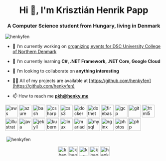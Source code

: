 <h1 align="center">Hi 👋, I'm Krisztián Henrik Papp</h1>
<h3 align="center">A Computer Science student from Hungary, living in Denmark</h3>

<p align="left"> <img src="https://komarev.com/ghpvc/?username=henkyfen" alt="henkyfen" /> </p>

- 🔭 I’m currently working on [organizing events for DSC University College of Northern Denmark](https://dsc.community.dev/university-college-of-northern-denmark/)

- 🌱 I’m currently learning **C#, .NET Framework, .NET Core, Google Cloud**

- 👯 I’m looking to collaborate on **anything interesting**

- 👨‍💻 All of my projects are available at [https://github.com/henkyfen](https://github.com/henkyfen)

- 📫 How to reach me **pkh@henky.me**

<p align="left"><img src="https://devicons.github.io/devicon/devicon.git/icons/amazonwebservices/amazonwebservices-original-wordmark.svg" alt="aws" width="40" height="40"/> <img src="https://www.vectorlogo.zone/logos/microsoft_azure/microsoft_azure-icon.svg" alt="azure" width="40" height="40"/> <img src="https://www.vectorlogo.zone/logos/gnu_bash/gnu_bash-icon.svg" alt="bash" width="40" height="40"/> <img src="https://devicons.github.io/devicon/devicon.git/icons/csharp/csharp-original.svg" alt="csharp" width="40" height="40"/> <img src="https://devicons.github.io/devicon/devicon.git/icons/css3/css3-original-wordmark.svg" alt="css3" width="40" height="40"/> <img src="https://devicons.github.io/devicon/devicon.git/icons/docker/docker-original-wordmark.svg" alt="docker" width="40" height="40"/> <img src="https://devicons.github.io/devicon/devicon.git/icons/dot-net/dot-net-original-wordmark.svg" alt="dotnet" width="40" height="40"/> <img src="https://www.vectorlogo.zone/logos/firebase/firebase-icon.svg" alt="firebase" width="40" height="40"/> <img src="https://www.vectorlogo.zone/logos/google_cloud/google_cloud-icon.svg" alt="gcp" width="40" height="40"/> <img src="https://www.vectorlogo.zone/logos/git-scm/git-scm-icon.svg" alt="git" width="40" height="40"/> <img src="https://devicons.github.io/devicon/devicon.git/icons/html5/html5-original-wordmark.svg" alt="html5" width="40" height="40"/> <img src="https://www.vectorlogo.zone/logos/adobe_illustrator/adobe_illustrator-icon.svg" alt="illustrator" width="40" height="40"/> <img src="https://devicons.github.io/devicon/devicon.git/icons/java/java-original-wordmark.svg" alt="java" width="40" height="40"/> <img src="https://www.vectorlogo.zone/logos/jekyllrb/jekyllrb-icon.svg" alt="jekyll" width="40" height="40"/> <img src="https://www.vectorlogo.zone/logos/kubernetes/kubernetes-icon.svg" alt="kubernetes" width="40" height="40"/> <img src="https://devicons.github.io/devicon/devicon.git/icons/linux/linux-original.svg" alt="linux" width="40" height="40"/> <img src="https://www.vectorlogo.zone/logos/mariadb/mariadb-icon.svg" alt="mariadb" width="40" height="40"/> <img src="https://devicons.github.io/devicon/devicon.git/icons/mysql/mysql-original-wordmark.svg" alt="mysql" width="40" height="40"/> <img src="https://devicons.github.io/devicon/devicon.git/icons/nginx/nginx-original.svg" alt="nginx" width="40" height="40"/> <img src="https://devicons.github.io/devicon/devicon.git/icons/photoshop/photoshop-plain.svg" alt="photoshop" width="40" height="40"/> <img src="https://devicons.github.io/devicon/devicon.git/icons/php/php-original.svg" alt="php" width="40" height="40"/></p>

<p>&nbsp;<img align="center" src="https://github-readme-stats.vercel.app/api?username=henkyfen&show_icons=true" alt="henkyfen" /></p>

<p align="center">
<a href="https://dev.to/khenrikp" target="blank"><img align="center" src="https://cdn.jsdelivr.net/npm/simple-icons@3.0.1/icons/dev-dot-to.svg" alt="khenrikp" height="30" width="30" /></a>
<a href="https://twitter.com/khenrikp" target="blank"><img align="center" src="https://cdn.jsdelivr.net/npm/simple-icons@3.0.1/icons/twitter.svg" alt="khenrikp" height="30" width="30" /></a>
<a href="https://linkedin.com/in/k-henrik-p" target="blank"><img align="center" src="https://cdn.jsdelivr.net/npm/simple-icons@3.0.1/icons/linkedin.svg" alt="k-henrik-p" height="30" width="30" /></a>
<a href="https://fb.com/khenrikp" target="blank"><img align="center" src="https://cdn.jsdelivr.net/npm/simple-icons@3.0.1/icons/facebook.svg" alt="khenrikp" height="30" width="30" /></a>
<a href="https://instagram.com/henkyfen" target="blank"><img align="center" src="https://cdn.jsdelivr.net/npm/simple-icons@3.0.1/icons/instagram.svg" alt="henkyfen" height="30" width="30" /></a>
</p>
